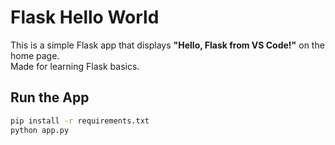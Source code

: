 # Flask Hello World 

This is a simple Flask app that displays **"Hello, Flask from VS Code!"** on the home page.  
Made for learning Flask basics.  

## Run the App
```bash
pip install -r requirements.txt
python app.py
